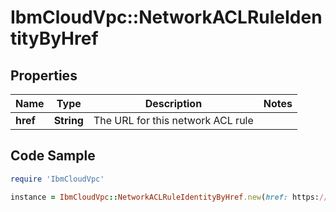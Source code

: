 # IbmCloudVpc::NetworkACLRuleIdentityByHref

## Properties

Name | Type | Description | Notes
------------ | ------------- | ------------- | -------------
**href** | **String** | The URL for this network ACL rule | 

## Code Sample

```ruby
require 'IbmCloudVpc'

instance = IbmCloudVpc::NetworkACLRuleIdentityByHref.new(href: https://us-south.iaas.cloud.ibm.com/v1/network_acls/a4e28308-8ee7-46ab-8108-9f881f22bdbf/rules/8daca77a-4980-4d33-8f3e-7038797be8f9)
```


